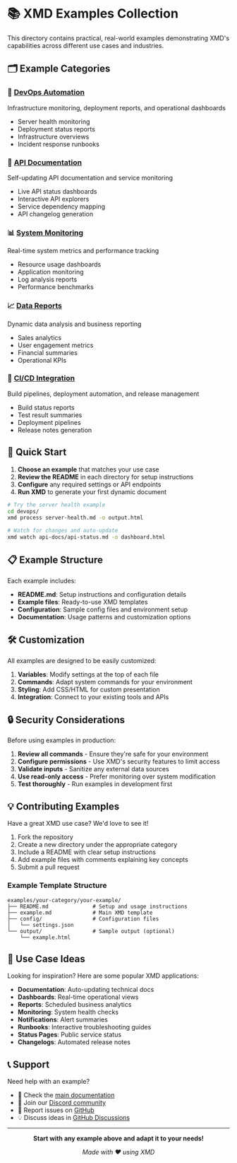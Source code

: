 # 📚 XMD Examples Collection

This directory contains practical, real-world examples demonstrating XMD's capabilities across different use cases and industries.

## 🗂️ Example Categories

### 🚀 [DevOps Automation](devops/)
Infrastructure monitoring, deployment reports, and operational dashboards
- Server health monitoring
- Deployment status reports  
- Infrastructure overviews
- Incident response runbooks

### 📡 [API Documentation](api-docs/)
Self-updating API documentation and service monitoring
- Live API status dashboards
- Interactive API explorers
- Service dependency mapping
- API changelog generation

### 📊 [System Monitoring](monitoring/)
Real-time system metrics and performance tracking
- Resource usage dashboards
- Application monitoring
- Log analysis reports
- Performance benchmarks

### 📈 [Data Reports](reports/)
Dynamic data analysis and business reporting
- Sales analytics
- User engagement metrics
- Financial summaries
- Operational KPIs

### 🔄 [CI/CD Integration](ci-cd/)
Build pipelines, deployment automation, and release management
- Build status reports
- Test result summaries
- Deployment pipelines
- Release notes generation

## 🚀 Quick Start

1. **Choose an example** that matches your use case
2. **Review the README** in each directory for setup instructions
3. **Configure** any required settings or API endpoints
4. **Run XMD** to generate your first dynamic document

```bash
# Try the server health example
cd devops/
xmd process server-health.md -o output.html

# Watch for changes and auto-update
xmd watch api-docs/api-status.md -o dashboard.html
```

## 📋 Example Structure

Each example includes:

- **README.md**: Setup instructions and configuration details
- **Example files**: Ready-to-use XMD templates
- **Configuration**: Sample config files and environment setup
- **Documentation**: Usage patterns and customization options

## 🛠️ Customization

All examples are designed to be easily customized:

1. **Variables**: Modify settings at the top of each file
2. **Commands**: Adapt system commands for your environment
3. **Styling**: Add CSS/HTML for custom presentation
4. **Integration**: Connect to your existing tools and APIs

## 🔒 Security Considerations

Before using examples in production:

1. **Review all commands** - Ensure they're safe for your environment
2. **Configure permissions** - Use XMD's security features to limit access
3. **Validate inputs** - Sanitize any external data sources
4. **Use read-only access** - Prefer monitoring over system modification
5. **Test thoroughly** - Run examples in development first

## 💡 Contributing Examples

Have a great XMD use case? We'd love to see it!

1. Fork the repository
2. Create a new directory under the appropriate category
3. Include a README with clear setup instructions
4. Add example files with comments explaining key concepts
5. Submit a pull request

### Example Template Structure
```
examples/your-category/your-example/
├── README.md              # Setup and usage instructions
├── example.md             # Main XMD template
├── config/                # Configuration files
│   └── settings.json
└── output/                # Sample output (optional)
    └── example.html
```

## 🎯 Use Case Ideas

Looking for inspiration? Here are some popular XMD applications:

- **Documentation**: Auto-updating technical docs
- **Dashboards**: Real-time operational views
- **Reports**: Scheduled business analytics
- **Monitoring**: System health checks
- **Notifications**: Alert summaries
- **Runbooks**: Interactive troubleshooting guides
- **Status Pages**: Public service status
- **Changelogs**: Automated release notes

## 📞 Support

Need help with an example?

- 📖 Check the [main documentation](../docs/)
- 💬 Join our [Discord community](https://discord.gg/xmd)
- 🐛 Report issues on [GitHub](https://github.com/akaoio/xmd/issues)
- 💡 Discuss ideas in [GitHub Discussions](https://github.com/akaoio/xmd/discussions)

---

<div align="center">

**Start with any example above and adapt it to your needs!**

*Made with ❤️ using XMD*

</div>